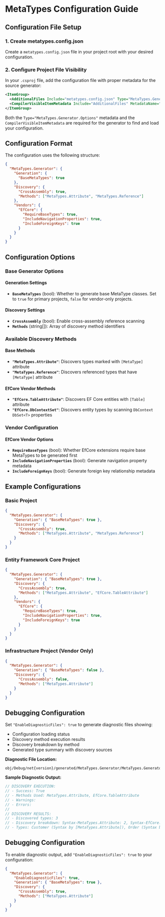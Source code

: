 # MetaTypes Configuration Guide

## Configuration File Setup

### 1. Create metatypes.config.json
Create a `metatypes.config.json` file in your project root with your desired configuration.

### 2. Configure Project File Visibility
In your `.csproj` file, add the configuration file with proper metadata for the source generator:

```xml
<ItemGroup>
  <AdditionalFiles Include="metatypes.config.json" Type="MetaTypes.Generator.Options" />
  <CompilerVisibleItemMetadata Include="AdditionalFiles" MetadataName="Type" />
</ItemGroup>
```

Both the `Type="MetaTypes.Generator.Options"` metadata and the `CompilerVisibleItemMetadata` are required for the generator to find and load your configuration.

## Configuration Format

The configuration uses the following structure:

```json
{
  "MetaTypes.Generator": {
    "Generation": {
      "BaseMetaTypes": true
    },
    "Discovery": {
      "CrossAssembly": true,
      "Methods": ["MetaTypes.Attribute", "MetaTypes.Reference"]
    },
    "Vendors": {
      "EfCore": {
        "RequireBaseTypes": true,
        "IncludeNavigationProperties": true,
        "IncludeForeignKeys": true
      }
    }
  }
}
```

## Configuration Options

### Base Generator Options

#### Generation Settings
- **`BaseMetaTypes`** (bool): Whether to generate base MetaType classes. Set to `true` for primary projects, `false` for vendor-only projects.

#### Discovery Settings
- **`CrossAssembly`** (bool): Enable cross-assembly reference scanning
- **`Methods`** (string[]): Array of discovery method identifiers

### Available Discovery Methods

#### Base Methods
- **`"MetaTypes.Attribute"`**: Discovers types marked with `[MetaType]` attribute
- **`"MetaTypes.Reference"`**: Discovers referenced types that have `[MetaType]` attribute

#### EfCore Vendor Methods
- **`"EfCore.TableAttribute"`**: Discovers EF Core entities with `[Table]` attribute
- **`"EfCore.DbContextSet"`**: Discovers entity types by scanning `DbContext` `DbSet<T>` properties

### Vendor Configuration

#### EfCore Vendor Options
- **`RequireBaseTypes`** (bool): Whether EfCore extensions require base MetaTypes to be generated first
- **`IncludeNavigationProperties`** (bool): Generate navigation property metadata
- **`IncludeForeignKeys`** (bool): Generate foreign key relationship metadata

## Example Configurations

### Basic Project
```json
{
  "MetaTypes.Generator": {
    "Generation": { "BaseMetaTypes": true },
    "Discovery": {
      "CrossAssembly": true,
      "Methods": ["MetaTypes.Attribute", "MetaTypes.Reference"]
    }
  }
}
```

### Entity Framework Core Project
```json
{
  "MetaTypes.Generator": {
    "Generation": { "BaseMetaTypes": true },
    "Discovery": {
      "CrossAssembly": true,
      "Methods": ["MetaTypes.Attribute", "EfCore.TableAttribute"]
    },
    "Vendors": {
      "EfCore": {
        "RequireBaseTypes": true,
        "IncludeNavigationProperties": true,
        "IncludeForeignKeys": true
      }
    }
  }
}
```

### Infrastructure Project (Vendor Only)
```json
{
  "MetaTypes.Generator": {
    "Generation": { "BaseMetaTypes": false },
    "Discovery": {
      "CrossAssembly": false,
      "Methods": ["MetaTypes.Attribute"]
    }
  }
}
```

## Debugging Configuration

Set `"EnableDiagnosticFiles": true` to generate diagnostic files showing:
- Configuration loading status
- Discovery method execution results
- Discovery breakdown by method
- Generated type summary with discovery sources

**Diagnostic File Location:**
```
obj/Debug/net{version}/generated/MetaTypes.Generator/MetaTypes.Generator.MetaTypeSourceGenerator/_MetaTypesGeneratorDiagnostic.g.cs
```

**Sample Diagnostic Output:**
```csharp
// DISCOVERY EXECUTION:
// - Success: True
// - Methods Used: MetaTypes.Attribute, EfCore.TableAttribute
// - Warnings: 
// - Errors: 
//
// DISCOVERY RESULTS:  
// - Discovered types: 3
// - Discovery breakdown: Syntax-MetaTypes.Attribute: 2, Syntax-EfCore.TableAttribute: 1
// - Types: Customer (Syntax by [MetaTypes.Attribute]), Order (Syntax by [MetaTypes.Attribute, EfCore.TableAttribute])
```

## Debugging Configuration

To enable diagnostic output, add `"EnableDiagnosticFiles": true` to your configuration:

```json
{
  "MetaTypes.Generator": {
    "EnableDiagnosticFiles": true,
    "Generation": { "BaseMetaTypes": true },
    "Discovery": {
      "CrossAssembly": true,
      "Methods": ["MetaTypes.Attribute"]
    }
  }
}
```
